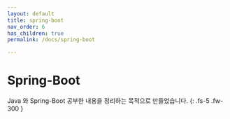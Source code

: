 ```yaml
---
layout: default
title: spring-boot
nav_order: 6
has_children: true
permalink: /docs/spring-boot

---
```


# Spring-Boot

Java 와 Spring-Boot 공부한 내용을 정리하는 목적으로 만들었습니다.
{: .fs-5 .fw-300 }
